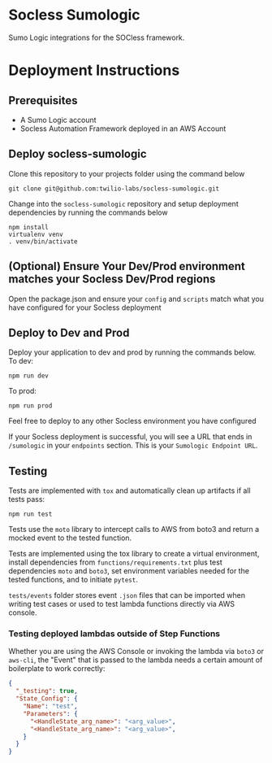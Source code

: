 # Socless Sumologic

Sumo Logic integrations for the SOCless framework.

# Deployment Instructions

## Prerequisites

- A Sumo Logic account
- Socless Automation Framework deployed in an AWS Account

## Deploy socless-sumologic

Clone this repository to your projects folder using the command below

```
git clone git@github.com:twilio-labs/socless-sumologic.git
```

Change into the `socless-sumologic` repository and setup deployment dependencies by running the commands below

```
npm install
virtualenv venv
. venv/bin/activate
```

## (Optional) Ensure Your Dev/Prod environment matches your Socless Dev/Prod regions

Open the package.json and ensure your `config` and `scripts` match what you have configured for your Socless deployment

## Deploy to Dev and Prod

Deploy your application to dev and prod by running the commands below.
To dev:

```
npm run dev
```

To prod:

```
npm run prod
```

Feel free to deploy to any other Socless environment you have configured

If your Socless deployment is successful, you will see a URL that ends in `/sumologic` in your `endpoints` section. This is your `Sumologic Endpoint URL`.

## Testing

Tests are implemented with `tox` and automatically clean up artifacts if all tests pass:

```
npm run test
```

Tests use the `moto` library to intercept calls to AWS from boto3 and return a mocked event to the tested function.

Tests are implemented using the tox library to create a virtual environment, install dependencies from `functions/requirements.txt` plus test dependencies `moto` and `boto3`, set environment variables needed for the tested functions, and to initiate `pytest`.

`tests/events` folder stores event `.json` files that can be imported when writing test cases or used to test lambda functions directly via AWS console.

### Testing deployed lambdas outside of Step Functions
Whether you are using the AWS Console or invoking the lambda via `boto3` or `aws-cli`, the "Event" that is passed to the lambda needs a certain amount of boilerplate to work correctly:

```json
{
  "_testing": true,
  "State_Config": {
    "Name": "test",
    "Parameters": {
      "<HandleState_arg_name>": "<arg_value>",
      "<HandleState_arg_name>": "<arg_value>",
    }
  }
}
```
